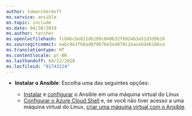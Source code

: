 ```yaml
---
author: tomarchermsft
ms.service: ansible
ms.topic: include
ms.date: 04/30/2019
ms.author: tarcher
ms.openlocfilehash: fc04bcbe811db189c040b32f6924b3a51d3d9b10
ms.sourcegitcommit: eabc9e3fb8ad0f067be5ed878c2eacebd461b6ce
ms.translationtype: HT
ms.contentlocale: pt-BR
ms.lasthandoff: 04/22/2020
ms.locfileid: "81743224"
---
```

- **Instalar o Ansible**: Escolha uma das seguintes opções:

    - [Instalar](/azure/ansible/ansible-install-configure#install-ansible-on-an-azure-linux-virtual-machine) e [configurar](/azure/ansible/ansible-install-configure#create-azure-credentials) o Ansible em uma máquina virtual do Linux 
    - [Configurar o Azure Cloud Shell](/azure/cloud-shell/quickstart) e, se você não tiver acesso a uma máquina virtual do Linux, [criar uma máquina virtual com o Ansible](/azure/ansible/ansible-create-vm).